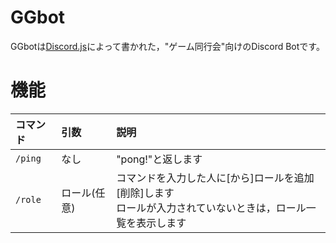 # GGbot
GGbotは[Discord.js](https://github.com/discordjs/discordjs)によって書かれた，"ゲーム同行会"向けのDiscord Botです。
# 機能
| コマンド | 引数 | 説明 |
| :--- | :--- | :--- |
| `/ping` | なし | "pong!"と返します |
| `/role` | ロール(任意) | コマンドを入力した人に[から]ロールを追加[削除]します<br>ロールが入力されていないときは，ロール一覧を表示します |
